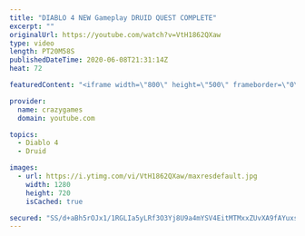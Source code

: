 ```yaml
---
title: "DIABLO 4 NEW Gameplay DRUID QUEST COMPLETE"
excerpt: ""
originalUrl: https://youtube.com/watch?v=VtH1862QXaw
type: video
length: PT20M58S
publishedDateTime: 2020-06-08T21:31:14Z
heat: 72

featuredContent: "<iframe width=\"800\" height=\"500\" frameborder=\"0\" src=\"https://www.youtube.com/embed/VtH1862QXaw\" allow=\"accelerometer; autoplay; encrypted-media; gyroscope; picture-in-picture\" allowfullscreen></iframe>"

provider:
  name: crazygames
  domain: youtube.com

topics:
  - Diablo 4
  - Druid

images:
  - url: https://i.ytimg.com/vi/VtH1862QXaw/maxresdefault.jpg
    width: 1280
    height: 720
    isCached: true

secured: "SS/d+aBh5rOJx1/1RGLIa5yLRf3O3Yj8U9a4mYSV4EitMTMxxZUvXA9fAYuxs2XYLUs93OMcF1LnU3L820aZmE0t6oeManAqRd2luaYVZoYhfElVqcwcYJ+ZqAKAkcGfwjbGKF1HkB9FCTumKZyTfQ81SY2XfE0dYV5t7NjfAiMxd/yovqcWPrGMDHw+UhF+Nt98arzq8Op3tuL6kRA9V6SmdbrmzVKj/H/D8WA4mh7sj1q/0CdlA1tk+ipnseVhNOKoelma8WDQ8S/uD12xVMkq+0AJ1lYIHEECrA9uRo4yHaDqzcIHl3YSrW6PlCItITCIuwrVOKhGHhMAjUkyO6O4EX2RJb64rMYCsZRrpw+bAy04Bx0mWwc0RfB4Ts/5UBFDagErs3J/IuGrX+KlvCzB394FWyNOus2bUqRmbLI=;lJgnXxkqVM1kARtZ+E4qQA=="
---
```


